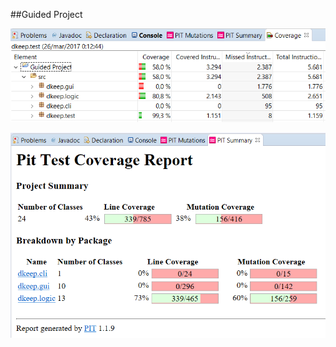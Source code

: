##Guided Project

![EclEmma Results](tests/EclEmmaResults.png)

![Pit Results](tests/PITresults.png)
